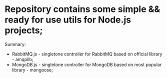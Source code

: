 # Repository contains some simple && ready for use utils for Node.js projects;
 
 Summary:
 
 - RabbitMQ.js - singletone controller for RabbitMQ based on official library - amqplib;
 - MongoDB.js - singletone controller for MongoDB based on most popular library - mongoose;
